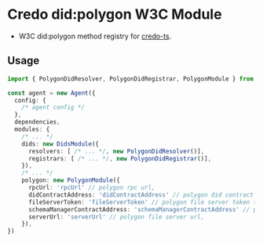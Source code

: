 # Credo did:polygon W3C Module

- W3C did:polygon method registry for [credo-ts](https://github.com/openwallet-foundation/credo-ts).

## Usage

```ts
import { PolygonDidResolver, PolygonDidRegistrar, PolygonModule } from 'afj-polygon-w3c-module'

const agent = new Agent({
  config: {
    /* agent config */
  },
  dependencies,
  modules: {
    /* ... */
    dids: new DidsModule({
      resolvers: [ /* ... */, new PolygonDidResolver()],
      registrars: [ /* ... */, new PolygonDidRegistrar()],
    }),
    /* ... */
    polygon: new PolygonModule({
      rpcUrl: 'rpcUrl' // polygon rpc url,
      didContractAddress: 'didContractAddress' // polygon did contract address,
      fileServerToken: 'fileServerToken' // polygon file server token to store schema json,
      schemaManagerContractAddress: 'schemaManagerContractAddress' // polygon schema manager contract address,
      serverUrl: 'serverUrl' // polygon file server url,
    }),
})
```
